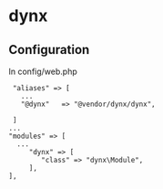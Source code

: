 # dynx

## Configuration
In config/web.php
```
 "aliases" => [
   ...
   "@dynx"   => "@vendor/dynx/dynx",
  
 ]
...
"modules" => [
  ...
     "dynx" => [
        "class" => "dynx\Module",
     ],
],
```
